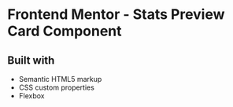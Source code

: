 # Frontend Mentor - Stats Preview Card Component

## Built with

- Semantic HTML5 markup
- CSS custom properties
- Flexbox